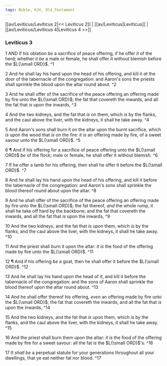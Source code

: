 ```yaml
---
tags: Bible, KJV, Old_Testament
---
```


[[av/Leviticus/Leviticus 2|<< Leviticus 2]] | [[av/Leviticus|Leviticus]] | [[av/Leviticus/Leviticus 4|Leviticus 4 >>]]

### Leviticus 3

1 AND if his oblation _be_ a sacrifice of peace offering, if he offer _it_ of the herd; whether _it_ _be_ a male or female, he shall offer it without blemish before the $L{\small ORD}$. ^1

2 And he shall lay his hand upon the head of his offering, and kill it _at_ the door of the tabernacle of the congregation: and Aaron's sons the priests shall sprinkle the blood upon the altar round about. ^2

3 And he shall offer of the sacrifice of the peace offering an offering made by fire unto the $L{\small ORD}$; the fat that covereth the inwards, and all the fat that _is_ upon the inwards, ^3

4 And the two kidneys, and the fat that _is_ on them, which _is_ by the flanks, and the caul above the liver, with the kidneys, it shall he take away. ^4

5 And Aaron's sons shall burn it on the altar upon the burnt sacrifice, which _is_ upon the wood that _is_ on the fire: _it_ _is_ an offering made by fire, of a sweet savour unto the $L{\small ORD}$. ^5

6 ¶ And if his offering for a sacrifice of peace offering unto the $L{\small ORD}$ _be_ of the flock; male or female, he shall offer it without blemish. ^6

7 If he offer a lamb for his offering, then shall he offer it before the $L{\small ORD}$. ^7

8 And he shall lay his hand upon the head of his offering, and kill it before the tabernacle of the congregation: and Aaron's sons shall sprinkle the blood thereof round about upon the altar. ^8

9 And he shall offer of the sacrifice of the peace offering an offering made by fire unto the $L{\small ORD}$; the fat thereof, _and_ the whole rump, it shall he take off hard by the backbone; and the fat that covereth the inwards, and all the fat that _is_ upon the inwards, ^9

10 And the two kidneys, and the fat that _is_ upon them, which _is_ by the flanks, and the caul above the liver, with the kidneys, it shall he take away. ^10

11 And the priest shall burn it upon the altar: _it_ _is_ the food of the offering made by fire unto the $L{\small ORD}$. ^11

12 ¶ And if his offering _be_ a goat, then he shall offer it before the $L{\small ORD}$. ^12

13 And he shall lay his hand upon the head of it, and kill it before the tabernacle of the congregation: and the sons of Aaron shall sprinkle the blood thereof upon the altar round about. ^13

14 And he shall offer thereof his offering, _even_ an offering made by fire unto the $L{\small ORD}$; the fat that covereth the inwards, and all the fat that _is_ upon the inwards, ^14

15 And the two kidneys, and the fat that _is_ upon them, which _is_ by the flanks, and the caul above the liver, with the kidneys, it shall he take away. ^15

16 And the priest shall burn them upon the altar: _it_ _is_ the food of the offering made by fire for a sweet savour: all the fat _is_ the $L{\small ORD}$'s. ^16

17 _It_ _shall_ _be_ a perpetual statute for your generations throughout all your dwellings, that ye eat neither fat nor blood. ^17

